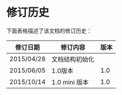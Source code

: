 # 修订历史

下面表格描述了该文档的修订历史：

|修订日期|修订内容|版本|
|----|------------|----|
|2015/04/28|文档结构初始化||
|2015/06/05|1.0版本|1.0|
|2015/10/14|1.0 mini 版本|1.0|
